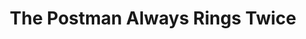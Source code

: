 ---
"\uFEFFauthor_sort": Cain, James M.
authors: James M. Cain
comments: ''
cover: "/Users/Raman/Calibre Library/James M. Cain/The Postman Always Rings Twice
  (50)/cover.jpg"
formats: mobi
id: '50'
identifiers: ''
isbn: ''
languages: ''
library_name: Calibre Library
pubdate: '0101-01-01T09:00:00+09:00'
publisher: ''
rating: ''
series: ''
series_index: '1.0'
size: '138729'
tags: ''
timestamp: '0101-01-01T09:00:00+09:00'
title: The Postman Always Rings Twice
title_sort: Postman Always Rings Twice, The
uuid: 60d29797-6cda-4353-86ab-fc39b88210cf
"#format": MOBI
layout: book
link: false
---